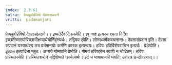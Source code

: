 ```yaml
---
index:  2.3.61
sutra:  प्रेष्यब्रुवोर्हविषो देवतासंप्रदाने
vritti:  padamanjari
---
```


प्रेष्यब्रुवोर्हविषो देवतासंप्रदाने।। इष्यतेर्दैवादिकस्येति। `इषु गतौ` इत्यस्य श्यना निर्देश इच्छतीष्णात्योरिच्छाभीक्ष्ण्यार्थयोर्निवृत्त्यर्थः। तद्विषय एवेति। लोण्मध्यमैकवचनान्तः। देवतासंप्रदान इति। देवता संप्रदानं यस्यार्थस्य तत्र वर्तमानयोः कर्मणि कारक इत्यन्वयः। हविषः हविर्विशेषवाचिन इत्यर्थः। प्रे3ष्येति। `ब्रूहिप्रेष्य` इत्यादिना प्लुतः। अग्यये गोमयानि प्रेष्येति। गोमयं हविष्ट्वेन क्वापि न चोदितम्। हविषः प्रस्थितस्येति। प्रस्थितशब्देन यद्विशेष्यते तस्येत्यर्थः। इदं च भाषायामपि भवति; उत्तरत्र छन्दोग्रहणात्।।
